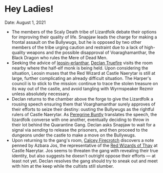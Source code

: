 # Hey Ladies!

Date: August 1, 2021

- The members of the Scaly Death tribe of Lizardfolk debate their options for improving their quality of life. Snapjaw leads the charge for making a frontal assault on the Bullywugs, but he is opposed by two other members of the tribe urging caution and restraint due to a lack of high-quality weapons and the possible disapproval of Voaraghamanthar, the Black Dragon who rules the Mere of Dead Men.
- Seeking the advice of [leosin-erlanthar](../npcs/leosin-erlanthar.md), [Declan Truefire](../Characters/Declan%20Truefire/%21index.md) visits the room nearby where the half-elf monk is being held. Upon considering the situation, Leosin muses that the Red Wizard at Castle Naerytar is still at large, further complicating an already difficult situation. The Harper's council is to stick to the mission: continue to trace the stolen treasure on its way out of the castle, and avoid tangling with Wyrmspeaker Rezmir unless absolutely necessary.
- Declan returns to the chamber above the forge to give the Lizardfolk a rousing speech ensuring them that Voarghamanthar surely approves of their efforts to seize their destiny: ousting the Bullywugs as the rightful rulers of Castle Naerytar. As [Peregrine Buntly](../Characters/Peregrine%20Buntly/%21index.md) translates the speech, the lizardfolk converse with one another, eventually deciding to throw in their lot behind the Quarantine Gang. Declan asks Snapjaw to wait for a signal via *sending* to release the prisoners, and then proceed to the dungeons under the castle to make a move on the Bullywugs.
- Upon returning to the gang's room, [Calcey Firecrotch](../Characters/Calcey%20Firecrotch/%21index.md) discovers a note penned by Azbara Jos, the representative of the [Red Wizards of Thay](../factions/Red%20Wizards%20of%20Thay.md) at Castle Naerytar. Jos seems to threaten the gang with revealing their true identity, but also suggests he doesn't outright oppose their efforts — at least not yet. Declan resolves the gang should try to sneak out and meet with him at the keep while the cultists still slumber.